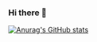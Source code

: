 ### Hi there 👋
[![Anurag's GitHub stats](https://github-readme-stats.vercel.app/api?username=qoestra)](https://github.com/anuraghazra/github-readme-stats)
